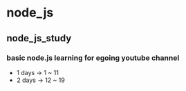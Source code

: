 # node_js
## node_js_study
### basic node.js learning for egoing youtube channel
- 1 days -> 1 ~ 11
- 2 days -> 12 ~ 19
